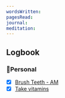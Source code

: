 ```yaml
---
wordsWritten: 
pagesRead: 
journal: 
meditation:
---
```



## Logbook

### 🏡Personal
- [x] [Brush Teeth - AM](things:///show?id=PAoZWtqrvu3a55WYGJ3b5f)
- [x] [Take vitamins](things:///show?id=AdYBBBx8P73MH4AyJkXhSs)